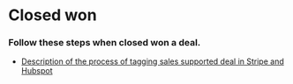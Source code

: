 # Closed won

### Follow these steps when closed won a deal.

* [Description of the process of tagging sales supported deal in Stripe and Hubspot](https://app.gitbook.com/s/-LgM9L1Z2jbCb8KkUoai/gotomarket/tools/crm/closed-won)
